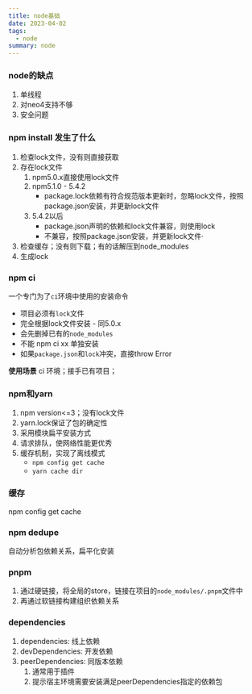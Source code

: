 ```yaml
---
title: node基础
date: 2023-04-02
tags:
  - node
summary: node
---
```


### node的缺点
1. 单线程
2. 对neo4支持不够
3. 安全问题

### npm install 发生了什么
1. 检查lock文件，没有则直接获取
2. 存在lock文件
    1. npm5.0.x直接使用lock文件
    2. npm5.1.0 - 5.4.2
        * package.lock依赖有符合规范版本更新时，忽略lock文件，按照package.json安装，并更新lock文件
    3. 5.4.2以后
        * package.json声明的依赖和lock文件兼容，则使用lock
        * 不兼容，按照package.json安装，并更新lock文件·
3. 检查缓存；没有则下载；有的话解压到node_modules
4. 生成lock

### npm ci
一个专门为了`ci`环境中使用的安装命令
- 项目必须有`lock`文件
- 完全根据lock文件安装 - 同5.0.x
- 会先删掉已有的`node_modules`
- 不能 npm ci xx 单独安装
- 如果`package.json`和`lock`冲突，直接throw Error

**使用场景**
ci 环境；接手已有项目；

### npm和yarn
1. npm version<=3；没有lock文件
2. yarn.lock保证了包的确定性
3. 采用模块扁平安装方式
4. 请求排队，使网络性能更优秀
5. 缓存机制，实现了离线模式
    - `npm config get cache`
    - `yarn cache dir`

### 缓存
npm config get cache

### npm dedupe
自动分析包依赖关系，扁平化安装

### pnpm
1. 通过硬链接，将全局的store，链接在项目的`node_modules/.pnpm`文件中
2. 再通过软链接构建组织依赖关系

### dependencies
1. dependencies: 线上依赖
2. devDependencies: 开发依赖
3. peerDependencies: 同版本依赖
    1. 通常用于插件
    2. 提示宿主环境需要安装满足peerDependencies指定的依赖包